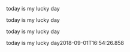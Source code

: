 

today is my lucky day

today is my lucky day

today is my lucky day

today is my lucky day2018-09-01T16:54:26.858
